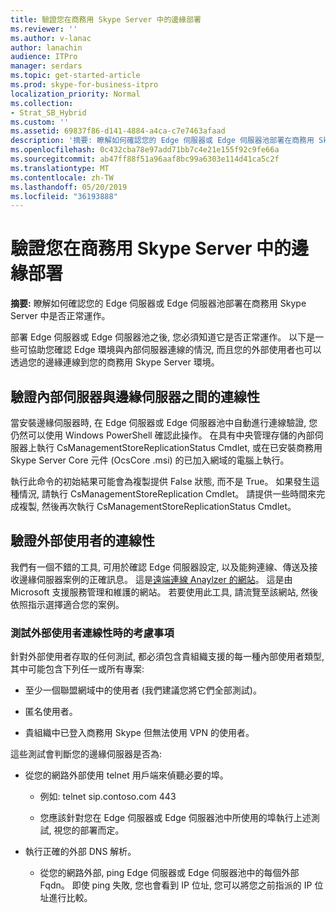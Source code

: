 ```yaml
---
title: 驗證您在商務用 Skype Server 中的邊緣部署
ms.reviewer: ''
ms.author: v-lanac
author: lanachin
audience: ITPro
manager: serdars
ms.topic: get-started-article
ms.prod: skype-for-business-itpro
localization_priority: Normal
ms.collection:
- Strat_SB_Hybrid
ms.custom: ''
ms.assetid: 69837f86-d141-4884-a4ca-c7e7463afaad
description: '摘要: 瞭解如何確認您的 Edge 伺服器或 Edge 伺服器池部署在商務用 Skype Server 中是否正常運作。'
ms.openlocfilehash: 0c432cba78e97add71bb7c4e21e155f92c9fe66a
ms.sourcegitcommit: ab47ff88f51a96aaf8bc99a6303e114d41ca5c2f
ms.translationtype: MT
ms.contentlocale: zh-TW
ms.lasthandoff: 05/20/2019
ms.locfileid: "36193888"
---
```

# <a name="validate-your-edge-deployment-in-skype-for-business-server"></a>驗證您在商務用 Skype Server 中的邊緣部署
 
**摘要:** 瞭解如何確認您的 Edge 伺服器或 Edge 伺服器池部署在商務用 Skype Server 中是否正常運作。
  
部署 Edge 伺服器或 Edge 伺服器池之後, 您必須知道它是否正常運作。 以下是一些可協助您確認 Edge 環境與內部伺服器連線的情況, 而且您的外部使用者也可以透過您的邊緣連線到您的商務用 Skype Server 環境。
  
## <a name="verify-connectivity-between-your-internal-servers-and-your-edge-servers"></a>驗證內部伺服器與邊緣伺服器之間的連線性

當安裝邊緣伺服器時, 在 Edge 伺服器或 Edge 伺服器池中自動進行連線驗證, 您仍然可以使用 Windows PowerShell 確認此操作。 在具有中央管理存儲的內部伺服器上執行 CsManagementStoreReplicationStatus Cmdlet, 或在已安裝商務用 Skype Server Core 元件 (OcsCore .msi) 的已加入網域的電腦上執行。
  
執行此命令的初始結果可能會為複製提供 False 狀態, 而不是 True。 如果發生這種情況, 請執行 CsManagementStoreReplication Cmdlet。 請提供一些時間來完成複製, 然後再次執行 CsManagementStoreReplicationStatus Cmdlet。
  
## <a name="verify-connectivity-for-your-external-users"></a>驗證外部使用者的連線性

我們有一個不錯的工具, 可用於確認 Edge 伺服器設定, 以及能夠連線、傳送及接收邊緣伺服器案例的正確訊息。 這是[遠端連線 Anaylzer 的網站](https://testconnectivity.microsoft.com/)。 這是由 Microsoft 支援服務管理和維護的網站。 若要使用此工具, 請流覽至該網站, 然後依照指示選擇適合您的案例。
  
### <a name="things-to-consider-when-testing-external-user-connectivity"></a>測試外部使用者連線性時的考慮事項

針對外部使用者存取的任何測試, 都必須包含貴組織支援的每一種內部使用者類型, 其中可能包含下列任一或所有專案:
  
- 至少一個聯盟網域中的使用者 (我們建議您將它們全部測試)。
    
- 匿名使用者。
    
- 貴組織中已登入商務用 Skype 但無法使用 VPN 的使用者。
    
這些測試會判斷您的邊緣伺服器是否為:
  
- 從您的網路外部使用 telnet 用戶端來偵聽必要的埠。
    
  - 例如: telnet sip.contoso.com 443
    
  - 您應該針對您在 Edge 伺服器或 Edge 伺服器池中所使用的埠執行上述測試, 視您的部署而定。
    
- 執行正確的外部 DNS 解析。
    
  - 從您的網路外部, ping Edge 伺服器或 Edge 伺服器池中的每個外部 Fqdn。 即使 ping 失敗, 您也會看到 IP 位址, 您可以將您之前指派的 IP 位址進行比較。
    

